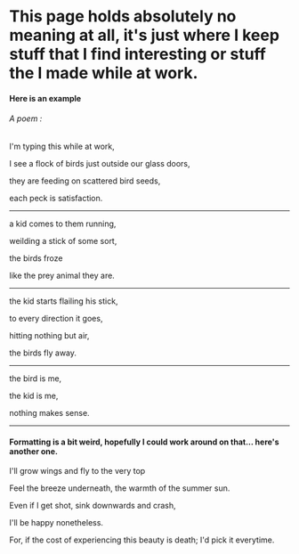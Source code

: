 # This page holds absolutely no meaning at all, it's just where I keep stuff that I find interesting or stuff the I made while at work.

#### Here is an example

###### A poem : 

I'm typing this while at work,

I see a flock of birds just outside our glass doors, 

they are feeding on scattered bird seeds,

each peck is satisfaction.

-------------------

a kid comes to them running, 

weilding a stick of some sort,

the birds froze 

like the prey animal they are.

-----

the kid starts flailing his stick,

to every direction it goes,

hitting nothing but air, 

the birds fly away.

----

the bird is me,

the kid is me,

nothing makes sense.

----

#### Formatting is a bit weird, hopefully I could work around on that... here's another one.


I'll grow wings and fly to the very top

Feel the breeze underneath, the warmth of the summer sun.

Even if I get shot, sink downwards and crash,

I'll be happy nonetheless.


For, if the cost of experiencing this beauty is death; I'd pick it everytime.
